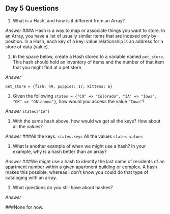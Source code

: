 ## Day 5 Questions

1. What is a Hash, and how is it different from an Array?

*Answer*
   ###A Hash is a way to map or associate things you want to store. In an Array, you have a list of usually similar items that are indexed only by position. In a Hash, each key of a key: value relationship is an address for a store of data (value).

1. In the space below, create a Hash stored to a variable named `pet_store`.  This hash should hold an inventory of items and the number of that item that you might find at a pet store.

*Answer*
```
pet_store = {fish: 49, puppies: 17, kittens: 6}
```

1. Given the following `states = {"CO" => "Colorado", "IA" => "Iowa", "OK" => "Oklahoma"}`, how would you access the value `"Iowa"`?

*Answer* `states["IA"]`

1. With the same hash above, how would we get all the keys?  How about all the values?

*Answer*
   ###All the keys: `states.keys`    All the values `states.values`

1. What is another example of when we might use a hash?  In your example, why is a hash better than an array?

*Answer*
   ###We might use a hash to identify the last name of residents of an apartment number within a given apartment building or complex. A hash makes this possible, whereas I don't know you could do that type of cataloging with an array.

1. What questions do you still have about hashes?

*Answer*

   ###None for now.
